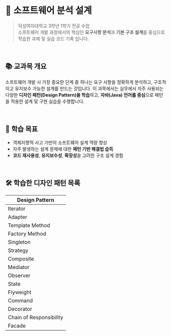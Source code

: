 # 🧩 소프트웨어 분석 설계

> 덕성여자대학교 3학년 1학기 전공 수업 <br>
> 소프트웨어 개발 과정에서의 핵심인 **요구사항 분석**과 **기본 구조 설계**를 중심으로 학습한 과제 및 실습 코드 기록 입니다.

<br>

## 📚 교과목 개요

소프트웨어 개발 시 가장 중요한 단계 중 하나는 요구 사항을 정확하게 분석하고, 구조적이고 유지보수 가능한 설계를 만드는 것입니다.
이 과목에서는 실무에서 자주 사용되는 다양한 **디자인 패턴(Design Pattern)을 학습**하고,   **자바(Java) 언어를 중심**으로 패턴을 적용한 설계 및 구현 실습을 수행합니다.

<br>

## 🧠 학습 목표

- 객체지향적 사고 기반의 소프트웨어 설계 역량 향상
- 자주 발생하는 설계 문제에 대한 **패턴 기반 해결법 습득**
- **코드 재사용성**, **유지보수성**, **확장성**을 고려한 구조 설계 경험

<br>

## 🛠 학습한 디자인 패턴 목록

| Design Pattern |
|----------------|
| Iterator       |
| Adapter        |
| Template Method|
| Factory Method |
| Singleton      |
| Strategy       |
| Composite      |
| Mediator       |
| Observer       |
| State          |
| Flyweight      |
| Command        |
| Decorator      |
| Chain of Responsibility |
| Facade         |
